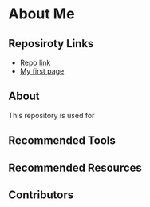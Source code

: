 # About Me

## Reposiroty Links

- [Repo link](https://github.com/redhug/working-with-markdown)
- [My first page](https://redhug.github.io/working-with-markdown)

## About

This repository is used for

## Recommended Tools

## Recommended Resources

## Contributors

